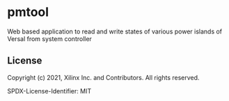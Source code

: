 # pmtool
Web based application to read and write states of various power islands of Versal from system controller

## License

Copyright (c) 2021, Xilinx Inc. and Contributors. All rights reserved.

SPDX-License-Identifier: MIT
